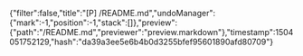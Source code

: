 {"filter":false,"title":"[P] /README.md","undoManager":{"mark":-1,"position":-1,"stack":[]},"preview":{"path":"/README.md","previewer":"preview.markdown"},"timestamp":1504051752129,"hash":"da39a3ee5e6b4b0d3255bfef95601890afd80709"}